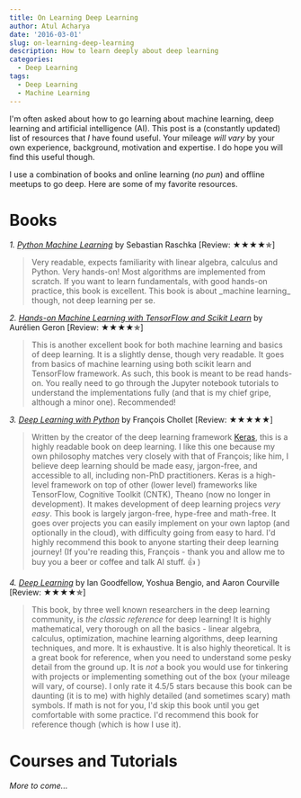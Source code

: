 ```yaml
---
title: On Learning Deep Learning
author: Atul Acharya
date: '2016-03-01'
slug: on-learning-deep-learning
description: How to learn deeply about deep learning
categories:
  - Deep Learning
tags:
  - Deep Learning
  - Machine Learning
---
```


I'm often asked about how to go learning about machine learning, deep learning and artificial intelligence (AI). This post is a (constantly updated) list of resources that _I_ have found useful. Your mileage _will vary_ by your own experience, background, motivation and expertise. I do hope you will find this useful though.

I use a combination of books and online learning (_no pun_) and offline meetups to go deep. Here are some of my favorite resources.

# Books

*1.* [_Python Machine Learning_](https://www.packtpub.com/big-data-and-business-intelligence/python-machine-learning-second-edition) by Sebastian Raschka [Review: ★★★★✯]

<blockquote>
Very readable, expects familiarity with linear algebra, calculus and Python. Very hands-on! Most algorithms are implemented from scratch. If you want to learn fundamentals, with good hands-on practice, this book is excellent. This book is about _machine learning_ though, not deep learning per se.
</blockquote>


*2.* [_Hands-on Machine Learning with TensorFlow and Scikit Learn_](http://shop.oreilly.com/product/0636920052289.do) by Aurélien Geron [Review: ★★★★✯]

<blockquote>

This is another excellent book for both machine learning and basics of deep learning. It is a slightly dense, though very readable. It goes from basics of machine learning using both scikit learn and TensorFlow framework. As such, this book is meant to be read hands-on. You really need to go through the Jupyter notebook tutorials to understand the implementations fully (and that is my chief gripe, although a minor one). Recommended! 

</blockquote>

*3.* [_Deep Learning with Python_](https://www.manning.com/books/deep-learning-with-python?a_aid=keras&a_bid=76564dff) by François Chollet [Review: ★★★★★]

<blockquote>

Written by the creator of the deep learning framework [Keras](https://keras.io), this is a highly readable book on deep learning. I like this one because my own philosophy matches very closely with that of François; like him, I believe deep learning should be made easy, jargon-free, and accessible to all, including non-PhD practitioners. Keras is a high-level framework on top of other (lower level) frameworks like TensorFlow, Cognitive Toolkit (CNTK), Theano (now no longer in development). It makes development of deep learning projecs _very easy_. This book is largely jargon-free, hype-free and math-free. It goes over projects you can easily implement on your own laptop (and optionally in the cloud), with difficulty going from easy to hard.
I'd highly recommend this book to anyone starting their deep learning journey!
(If you're reading this, François - thank you and allow me to buy you a beer or coffee and talk AI stuff. 👍 )

</blockquote>

*4.* [_Deep Learning_](http://www.deeplearningbook.org/) by Ian Goodfellow, Yoshua Bengio, and Aaron Courville [Review: ★★★★✯]

<blockquote>

This book, by three well known researchers in the deep learning community, is _the classic reference_ for deep learning! It is highly mathematical, very thorough on all the basics - linear algebra, calculus, optimization, machine learning algorithms, deep learning techniques, and more. It is exhaustive. It is also highly theoretical. It is a great book for reference, when you need to understand some pesky detail from the ground up. It is _not_ a book you would use for tinkering with projects or implementing something out of the box (your mileage will vary, of course).
I only rate it 4.5/5 stars because this book can be daunting (it is to me) with highly detailed (and sometimes scary) math symbols. If math is not for you, I'd skip this book until you get comfortable with some practice.  I'd recommend this book for reference though (which is how I use it).

</blockquote>


# Courses and Tutorials

_More to come..._